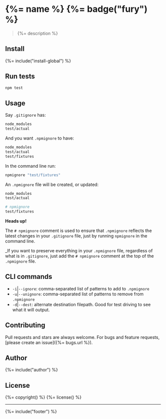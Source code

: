 # {%= name %} {%= badge("fury") %}

> {%= description %}

## Install
{%= include("install-global") %}

## Run tests

```bash
npm test
```

## Usage

Say `.gitignore` has:

```bash
node_modules
test/actual
```

And you want `.npmignore` to have:

```bash
node_modules
test/actual
test/fixtures
```

In the command line run:

```bash
npmignore "test/fixtures"
```

An `.npmignore` file will be created, or updated:

```bash
node_modules
test/actual

# npmignore
test/fixtures
```

**Heads up!**

The `# npmignore` comment is used to ensure that `.npmignore` reflects the latest changes in your `.gitignore` file, just by running `npmignore` in the command line.

_If you want to preserve everything in your `.npmignore` file, regardless of what is in `.gitignore`, just add the `# npmignore` comment at the top of the `.npmignore` file.

## CLI commands

 - `-i`|`--ignore`: comma-separated list of patterns to add to `.npmignore`
 - `-u`|`--unignore`: comma-separated list of patterns to remove from `.npmignore`
 - `-d`|`--dest`: alternate destination filepath. Good for test driving to see what it will output.


## Contributing
Pull requests and stars are always welcome. For bugs and feature requests, [please create an issue]({%= bugs.url %}).

## Author
{%= include("author") %}

## License
{%= copyright() %}
{%= license() %}

***

{%= include("footer") %}
